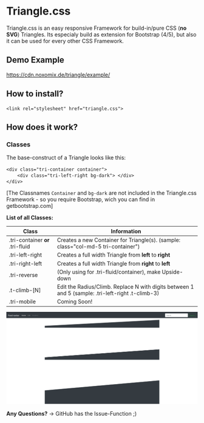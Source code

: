 # Triangle.css
Triangle.css is an easy responsive Framework for build-in/pure CSS (**no SVG**) Triangles. Its especialy build as extension for Bootstrap (4/5), but also it can be used for every other CSS Framework. 

## Demo Example
https://cdn.noxomix.de/triangle/example/

## How to install?
```
<link rel="stylesheet" href="triangle.css">
```

## How does it work?

### Classes
The base-construct of a Triangle looks like this:
```
<div class="tri-container container"> 
    <div class="tri-left-right bg-dark"> </div>
</div>
```
[The Classnames ``Container`` and ``bg-dark`` are not included in the Triangle.css Framework - so you require Bootstrap, wich you can find in getbootstrap.com]

**List of all Classes:**

| **Class**     | **Information** |
| ------------- | --------------- |
| .tri-container **or** .tri-fluid    | Creates a new Container for Triangle(s). (sample: class="col-md-5 tri-container")  |
| .tri-left-right  | Creates a full width Triangle from **left** to **right**  |
| .tri-right-left  | Creates a full width Triangle from **right** to **left**  |
| .tri-reverse     | (Only using for .tri-fluid/container), make Upside-down   |
| .t-climb-[N]     | Edit the Radius/Climb. Replace N with digits between 1 and 5 (sample: .tri-left-right .t-climb-3)|
| .tri-mobile      | Coming Soon! |

![Image](fdsfdsdsf.PNG)

**Any Questions?**
-> GitHub has the Issue-Function ;)
